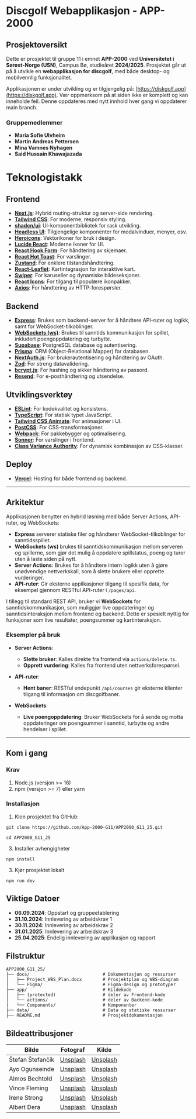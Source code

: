 # Discgolf Webapplikasjon - APP-2000

## Prosjektoversikt

Dette er prosjektet til gruppe 11 i emnet **APP-2000** ved **Universitetet i Sørøst-Norge (USN)**, Campus Bø, studieåret **2024/2025**. Prosjektet går ut på å utvikle en **webapplikasjon for discgolf**, med både desktop- og mobilvennlig funksjonalitet.

Applikasjonen er under utvikling og er tilgjengelig på: [https://diskgolf.app](https://diskgolf.app). Vær oppmerksom på at siden ikke er komplett og kan inneholde feil. Denne oppdateres med nytt innhold hver gang vi oppdaterer main branch.

### Gruppemedlemmer
- **Maria Sofie Ulvheim**
- **Martin Andreas Pettersen**
- **Mina Vamnes Nyhagen**
- **Said Hussain Khawajazada**

# Teknologistakk

## Frontend
- [**Next.js**](https://nextjs.org): Hybrid routing-struktur og server-side rendering.
- [**Tailwind CSS**](https://tailwindcss.com): For moderne, responsiv styling.
- [**shadcn/ui**](https://ui.shadcn.com): UI-komponentbibliotek for rask utvikling.
- [**Headless UI**](https://headlessui.dev): Tilgjengelige komponenter for modalvinduer, menyer, osv.
- [**Heroicons**](https://heroicons.com): Vektorikoner for bruk i design.
- [**Lucide React**](https://lucide.dev): Moderne ikoner for UI.
- [**React Hook Form**](https://react-hook-form.com): For håndtering av skjemaer.
- [**React Hot Toast**](https://react-hot-toast.com): For varslinger.
- [**Zustand**](https://github.com/pmndrs/zustand): For enklere tilstandshåndtering.
- [**React-Leaflet**](https://react-leaflet.js.org): Kartintegrasjon for interaktive kart.
- [**Swiper**](https://swiperjs.com): For karuseller og dynamiske bildeseksjoner.
- [**React Icons**](https://react-icons.github.io/react-icons): For tilgang til populære ikonpakker.
- [**Axios**](https://axios-http.com): For håndtering av HTTP-forespørsler.

## Backend
- [**Express**](https://expressjs.com): Brukes som backend-server for å håndtere API-ruter og logikk, samt for WebSocket-tilkoblinger.
- [**WebSockets (ws)**](https://www.npmjs.com/package/ws): Brukes til sanntids kommunikasjon for spillet, inkludert poengoppdatering og turbytte.
- [**Supabase**](https://supabase.io): PostgreSQL database og autentisering.
- [**Prisma**](https://www.prisma.io): ORM (Object-Relational Mapper) for databasen.
- [**NextAuth.js**](https://next-auth.js.org): For brukerautentisering og håndtering av OAuth.
- [**Zod**](https://zod.dev): For streng datavalidering.
- [**bcrypt.js**](https://github.com/dcodeIO/bcrypt.js): For hashing og sikker håndtering av passord.
- [**Resend**](https://resend.com): For e-posthåndtering og utsendelse.

## Utviklingsverktøy
- [**ESLint**](https://eslint.org): For kodekvalitet og konsistens.
- [**TypeScript**](https://www.typescriptlang.org): For statisk typet JavaScript.
- [**Tailwind CSS Animate**](https://tailwindcss-animate.dev): For animasjoner i UI.
- [**PostCSS**](https://postcss.org): For CSS-transformasjoner.
- [**Webpack**](https://webpack.js.org): For pakkebygger og optimalisering.
- [**Sonner**](https://sonner.dev): For varslinger i frontend.
- [**Class Variance Authority**](https://cva.style): For dynamisk kombinasjon av CSS-klasser.

## Deploy
- [**Vercel**](https://vercel.com): Hosting for både frontend og backend.


---

## Arkitektur

Applikasjonen benytter en hybrid løsning med både Server Actions, API-ruter, og WebSockets:

- **Express** serverer statiske filer og håndterer WebSocket-tilkoblinger for sanntidsspillet.
- **WebSockets (ws)** brukes til sanntidskommunikasjon mellom serveren og spillerne, som gjør det mulig å oppdatere spillstatus, poeng og turer uten å laste siden på nytt.
- **Server Actions**: Brukes for å håndtere intern logikk uten å gjøre unødvendige nettverkskall, som å slette brukere eller opprette vurderinger.
- **API-ruter**: Gir eksterne applikasjoner tilgang til spesifik data, for eksempel gjennom RESTful API-ruter i `/pages/api`.

I tillegg til standard REST API, bruker vi **WebSockets** for sanntidskommunikasjon, som muliggjør live oppdateringer og sanntidsinteraksjon mellom frontend og backend. Dette er spesielt nyttig for funksjoner som live resultater, poengsummer og kartinteraksjon.

### Eksempler på bruk

- **Server Actions**:
  - **Slette bruker**: Kalles direkte fra frontend via `actions/delete.ts`.
  - **Opprett vurdering**: Kalles fra frontend uten nettverksforespørsel.
  
- **API-ruter**:
  - **Hent baner**: RESTful endepunkt `/api/courses` gir eksterne klienter tilgang til informasjon om discgolfbaner.

- **WebSockets**:
  - **Live poengoppdatering**: Bruker WebSockets for å sende og motta oppdateringer om poengsummer i sanntid, turbytte og andre hendelser i spillet.


---


## Kom i gang

### Krav
1. Node.js (versjon >= 16)
2. npm (versjon >= 7) eller yarn

### Installasjon
1. Klon prosjektet fra GitHub:
```
git clone https://github.com/App-2000-G11/APP2000_G11_25.git

cd APP2000_G11_25

```
3. Installer avhengigheter
```
npm install
```
3. Kjør prosjektet lokalt
```
npm run dev
```


## Viktige Datoer

- **06.09.2024**: Oppstart og gruppeetablering
- **31.10.2024**: Innlevering av arbeidskrav 1
- **30.11.2024**: Innlevering av arbeidskrav 2
- **31.01.2025**: Innlevering av arbeidskrav 3
- **25.04.2025**: Endelig innlevering av applikasjon og rapport

## Filstruktur
```plaintext
APP2000_G11_25/
├── docs/                            # Dokumentasjon og ressurser
│   ├── Project_WBS_Plan.docx        # Prosjektplan og WBS-diagram
│   └── Figma/                       # Figma-design og prototyper
├── app/                             # Kildekode
│   ├── (protected)                  # deler av Frontend-kode
│   └── actions/                     # deler av Backend-kode
|   └── Components/                  # Komponenter
├── data/                            # Data og statiske ressurser
├── README.md                        # Prosjektdokumentasjon
```

## Bildeattribusjoner

| Bilde  | Fotograf           | Kilde     |
|--------|-------------------|-----------|
| Štefan Štefančík | [Unsplash](https://unsplash.com/@cikstefan) | [Unsplash](https://unsplash.com/photos/smiling-woman-wearing-white-and-black-pinstriped-collared-top-QXevDflbl8A) |
| Ayo Ogunseinde  | [Unsplash](https://unsplash.com/@armedshutter) | [Unsplash](https://unsplash.com/photos/woman-looking-sideways-leaning-on-white-wall-6W4F62sN_yI) |
| Almos Bechtold  | [Unsplash](https://unsplash.com/@almosbech) | [Unsplash](https://unsplash.com/photos/shallow-focus-photo-of-woman-face-3402kvtHhOo) |
| Vince Fleming   | [Unsplash](https://unsplash.com/@vincefleming) | [Unsplash](https://unsplash.com/photos/person-wearing-blue-top-smiling-j3lf-Jn6deo) |
| Irene Strong    | [Unsplash](https://unsplash.com/@leirenestrong) | [Unsplash](https://unsplash.com/photos/mens-gray-crew-neck-shirt-v2aKnjMbP_k) |
| Albert Dera     | [Unsplash](https://unsplash.com/@albertdera) | [Unsplash](https://unsplash.com/photos/mans-grey-and-black-shirt-ILip77SbmOE) |
>
